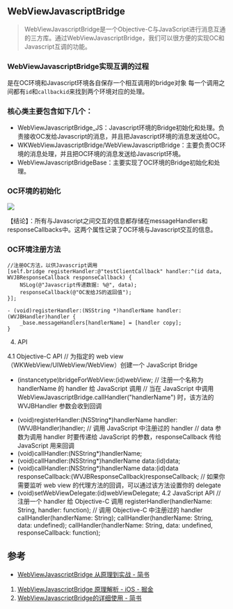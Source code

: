 ## WebViewJavascriptBridge

> WebViewJavascriptBridge是一个Objective-C与JavaScript进行消息互通的三方库。通过WebViewJavascriptBridge，我们可以很方便的实现OC和Javascript互调的功能。

### WebViewJavascriptBridge实现互调的过程

是在OC环境和Javascript环境各自保存一个相互调用的bridge对象
每一个调用之间都有`id`和`callbackid`来找到两个环境对应的处理。

### 核心类主要包含如下几个：

* WebViewJavascriptBridge_JS：Javascript环境的Bridge初始化和处理。负责接收OC发给Javascript的消息，并且把Javascript环境的消息发送给OC。
* WKWebViewJavascriptBridge/WebViewJavascriptBridge：主要负责OC环境的消息处理，并且把OC环境的消息发送给Javascript环境。
* WebViewJavascriptBridgeBase：主要实现了OC环境的Bridge初始化和处理。

### OC环境的初始化

![](https://pic-mike.oss-cn-hongkong.aliyuncs.com/Blog/20190215154647.png)

【结论】：所有与Javascript之间交互的信息都存储在messageHandlers和responseCallbacks中。这两个属性记录了OC环境与Javascript交互的信息。


### OC环境注册方法

```objc
//注册OC方法，以供Javascript调用
[self.bridge registerHandler:@"testClientCallback" handler:^(id data, WVJBResponseCallback responseCallback) {
    NSLog(@"Javascript传递数据: %@", data);
    responseCallback(@"OC发给JS的返回值");
}];

- (void)registerHandler:(NSString *)handlerName handler:(WVJBHandler)handler {
    _base.messageHandlers[handlerName] = [handler copy];
}
```

4. API

4.1 Objective-C API
// 为指定的 web view （WKWebView/UIWebView/WebView）创建一个 JavaScript Bridge 
+ (instancetype)bridgeForWebView:(id)webView;
// 注册一个名称为 handlerName 的 handler 给 JavaScript 调用
// 当在 JavaScript  中调用 WebViewJavascriptBridge.callHandler("handlerName")  时，该方法的 WVJBHandler 参数会收到回调
- (void)registerHandler:(NSString*)handlerName handler:(WVJBHandler)handler;
// 调用 JavaScript 中注册过的 handler
// data 参数为调用 handler 时要传递给 JavaScript 的参数，responseCallback 传给 JavaScript 用来回调
- (void)callHandler:(NSString*)handlerName;
- (void)callHandler:(NSString*)handlerName data:(id)data;
- (void)callHandler:(NSString*)handlerName data:(id)data responseCallback:(WVJBResponseCallback)responseCallback;
// 如果你需要监听 web view 的代理方法的回调，可以通过该方法设置你的 delegate
- (void)setWebViewDelegate:(id)webViewDelegate;
4.2 JavaScript API
// 注册一个  handler 给 Objective-C 调用
registerHandler(handlerName: String, handler: function);
// 调用 Objective-C 中注册过的 handler
callHandler(handlerName: String);
callHandler(handlerName: String, data: undefined);
callHandler(handlerName: String, data: undefined, responseCallback: function);


## 参考

* [WebViewJavascriptBridge 从原理到实战 - 简书](https://www.jianshu.com/p/6f34903be630)
1. [WebViewJavascriptBridge 原理解析 - iOS - 掘金](https://juejin.im/entry/58e4a76a44d904006d2a7778#OC%E5%8F%91%E6%B6%88%E6%81%AF%E7%BB%99WEB)
2. [WebViewJavascriptBridge的详细使用 - 简书](https://www.jianshu.com/p/ba6358b1eec3)